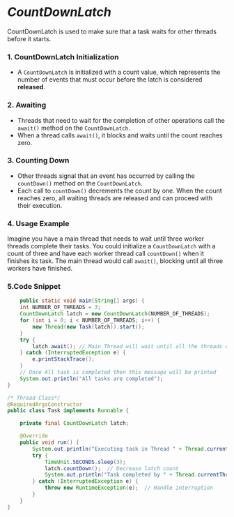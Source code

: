 # _CountDownLatch_

CountDownLatch is used to make sure that a task waits for other threads before it starts.

### 1. CountDownLatch Initialization

- A `CountDownLatch` is initialized with a count value, which represents the number of events that must occur before the
  latch is considered **released**.

### 2. Awaiting

- Threads that need to wait for the completion of other operations call the `await()` method on the `CountDownLatch`.
- When a thread calls `await()`, it blocks and waits until the count reaches zero.

### 3. Counting Down

- Other threads signal that an event has occurred by calling the `countDown()` method on the `CountDownLatch`.
- Each call to `countDown()` decrements the count by one. When the count reaches zero, all waiting threads are released
  and can proceed with their execution.

### 4. Usage Example

Imagine you have a main thread that needs to wait until three worker threads complete their tasks. You could initialize
a `CountDownLatch` with a count of three and have each worker thread call `countDown()` when it finishes its task. The
main thread would call `await()`, blocking until all three workers have finished.

### 5.Code Snippet

```java
    public static void main(String[] args) {
    int NUMBER_OF_THREADS = 3;
    CountDownLatch latch = new CountDownLatch(NUMBER_OF_THREADS);
    for (int i = 0; i < NUMBER_OF_THREADS; i++) {
        new Thread(new Task(latch)).start();
    }
    try {
        latch.await(); // Main Thread will wait until all the threads count down
    } catch (InterruptedException e) {
        e.printStackTrace();
    }
    // Once All task is completed then this message will be printed
    System.out.println("All tasks are completed");
}
```

```java
/* Thread Class*/
@RequiredArgsConstructor
public class Task implements Runnable {

    private final CountDownLatch latch;

    @Override
    public void run() {
        System.out.println("Executing task in Thread " + Thread.currentThread().getName());
        try {
            TimeUnit.SECONDS.sleep(3);
            latch.countDown();  // Decrease latch count
            System.out.println("Task completed by " + Thread.currentThread().getName());
        } catch (InterruptedException e) {
            throw new RuntimeException(e);  // Handle interruption
        }
    }
}

```